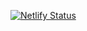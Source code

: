 [![Netlify Status](https://api.netlify.com/api/v1/badges/840cc9b9-23bf-4cf7-af22-c998b6096d24/deploy-status)](https://app.netlify.com/sites/afterroot/deploys)
